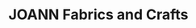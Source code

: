 ---
title: "JOANN Fabrics and Crafts"
url: /yosemite-park-mall/joann-fabrics-and-crafts/
shop: Basteln
---